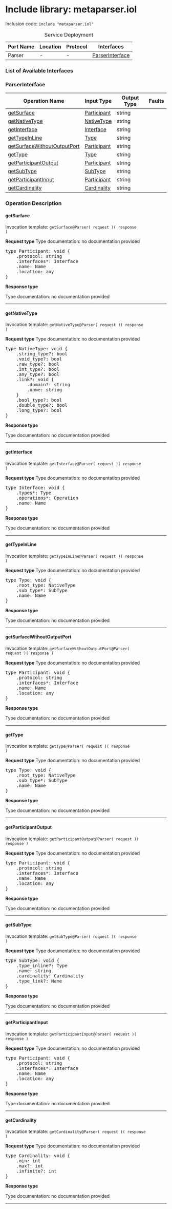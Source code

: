 # Include library: metaparser.iol

Inclusion code: <code>include "metaparser.iol"</code>

<table>
  <caption>Service Deployment</caption>
  <thead>
    <tr>
      <th>Port Name</th>
      <th>Location</th>
      <th>Protocol</th>
      <th>Interfaces</th>
    </tr>
  </thead>
  <tbody>
    <tr>
      <td>Parser</td>
      <td>-</td>
      <td>-</td>
      <td><a href="#ParserInterface">ParserInterface</a></td>
    </tr>
  </tbody>
</table>

<h3>List of Available Interfaces</h3>

<h3 id="ParserInterface">ParserInterface</h3>

<table>
  <thead>
    <tr>
      <th>Operation Name</th>
      <th>Input Type</th>
      <th>Output Type</th>
      <th>Faults</th>
    </tr>
  </thead>
  <tbody>
    <tr>
      <td><a href="#getSurface">getSurface</a></td>
      <td><a href="#Participant">Participant</a></td>
      <td>string</td>
      <td>
      </td>
    </tr>
    <tr>
      <td><a href="#getNativeType">getNativeType</a></td>
      <td><a href="#NativeType">NativeType</a></td>
      <td>string</td>
      <td>
      </td>
    </tr>
    <tr>
      <td><a href="#getInterface">getInterface</a></td>
      <td><a href="#Interface">Interface</a></td>
      <td>string</td>
      <td>
      </td>
    </tr>
    <tr>
      <td><a href="#getTypeInLine">getTypeInLine</a></td>
      <td><a href="#Type">Type</a></td>
      <td>string</td>
      <td>
      </td>
    </tr>
    <tr>
      <td><a href="#getSurfaceWithoutOutputPort">getSurfaceWithoutOutputPort</a></td>
      <td><a href="#Participant">Participant</a></td>
      <td>string</td>
      <td>
      </td>
    </tr>
    <tr>
      <td><a href="#getType">getType</a></td>
      <td><a href="#Type">Type</a></td>
      <td>string</td>
      <td>
      </td>
    </tr>
    <tr>
      <td><a href="#getParticipantOutput">getParticipantOutput</a></td>
      <td><a href="#Participant">Participant</a></td>
      <td>string</td>
      <td>
      </td>
    </tr>
    <tr>
      <td><a href="#getSubType">getSubType</a></td>
      <td><a href="#SubType">SubType</a></td>
      <td>string</td>
      <td>
      </td>
    </tr>
    <tr>
      <td><a href="#getParticipantInput">getParticipantInput</a></td>
      <td><a href="#Participant">Participant</a></td>
      <td>string</td>
      <td>
      </td>
    </tr>
    <tr>
      <td><a href="#getCardinality">getCardinality</a></td>
      <td><a href="#Cardinality">Cardinality</a></td>
      <td>string</td>
      <td>
      </td>
    </tr>
  </tbody>
</table>

### Operation Description


<a id="getSurface"></a>
#### getSurface


Invocation template: <code>getSurface@Parser( request )( response )</code>

**Request type**
<a id="Participant"></a>
Type documentation: no documentation provided 
<pre>type Participant: void {
	.protocol: string
	.interfaces*: Interface
	.name: Name
	.location: any
}</pre>


**Response type**

Type documentation: no documentation provided 





---

<a id="getNativeType"></a>
#### getNativeType


Invocation template: <code>getNativeType@Parser( request )( response )</code>

**Request type**
<a id="NativeType"></a>
Type documentation: no documentation provided 
<pre>type NativeType: void {
	.string_type?: bool
	.void_type?: bool
	.raw_type?: bool
	.int_type?: bool
	.any_type?: bool
	.link?: void {
		.domain?: string
		.name: string
	}
	.bool_type?: bool
	.double_type?: bool
	.long_type?: bool
}</pre>


**Response type**

Type documentation: no documentation provided 





---

<a id="getInterface"></a>
#### getInterface


Invocation template: <code>getInterface@Parser( request )( response )</code>

**Request type**
<a id="Interface"></a>
Type documentation: no documentation provided 
<pre>type Interface: void {
	.types*: Type
	.operations*: Operation
	.name: Name
}</pre>


**Response type**

Type documentation: no documentation provided 





---

<a id="getTypeInLine"></a>
#### getTypeInLine


Invocation template: <code>getTypeInLine@Parser( request )( response )</code>

**Request type**
<a id="Type"></a>
Type documentation: no documentation provided 
<pre>type Type: void {
	.root_type: NativeType
	.sub_type*: SubType
	.name: Name
}</pre>


**Response type**

Type documentation: no documentation provided 





---

<a id="getSurfaceWithoutOutputPort"></a>
#### getSurfaceWithoutOutputPort


Invocation template: <code>getSurfaceWithoutOutputPort@Parser( request )( response )</code>

**Request type**
<a id="Participant"></a>
Type documentation: no documentation provided 
<pre>type Participant: void {
	.protocol: string
	.interfaces*: Interface
	.name: Name
	.location: any
}</pre>


**Response type**

Type documentation: no documentation provided 





---

<a id="getType"></a>
#### getType


Invocation template: <code>getType@Parser( request )( response )</code>

**Request type**
<a id="Type"></a>
Type documentation: no documentation provided 
<pre>type Type: void {
	.root_type: NativeType
	.sub_type*: SubType
	.name: Name
}</pre>


**Response type**

Type documentation: no documentation provided 





---

<a id="getParticipantOutput"></a>
#### getParticipantOutput


Invocation template: <code>getParticipantOutput@Parser( request )( response )</code>

**Request type**
<a id="Participant"></a>
Type documentation: no documentation provided 
<pre>type Participant: void {
	.protocol: string
	.interfaces*: Interface
	.name: Name
	.location: any
}</pre>


**Response type**

Type documentation: no documentation provided 





---

<a id="getSubType"></a>
#### getSubType


Invocation template: <code>getSubType@Parser( request )( response )</code>

**Request type**
<a id="SubType"></a>
Type documentation: no documentation provided 
<pre>type SubType: void {
	.type_inline?: Type
	.name: string
	.cardinality: Cardinality
	.type_link?: Name
}</pre>


**Response type**

Type documentation: no documentation provided 





---

<a id="getParticipantInput"></a>
#### getParticipantInput


Invocation template: <code>getParticipantInput@Parser( request )( response )</code>

**Request type**
<a id="Participant"></a>
Type documentation: no documentation provided 
<pre>type Participant: void {
	.protocol: string
	.interfaces*: Interface
	.name: Name
	.location: any
}</pre>


**Response type**

Type documentation: no documentation provided 





---

<a id="getCardinality"></a>
#### getCardinality


Invocation template: <code>getCardinality@Parser( request )( response )</code>

**Request type**
<a id="Cardinality"></a>
Type documentation: no documentation provided 
<pre>type Cardinality: void {
	.min: int
	.max?: int
	.infinite?: int
}</pre>


**Response type**

Type documentation: no documentation provided 





---





